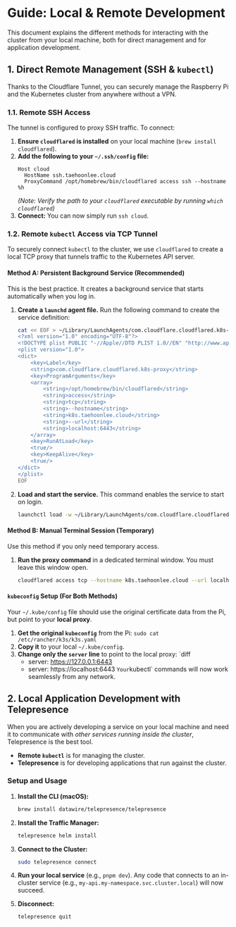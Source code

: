 # Guide: Local & Remote Development

This document explains the different methods for interacting with the cluster from your local machine, both for direct management and for application development.

## 1. Direct Remote Management (SSH & `kubectl`)

Thanks to the Cloudflare Tunnel, you can securely manage the Raspberry Pi and the Kubernetes cluster from anywhere without a VPN.

### 1.1. Remote SSH Access

The tunnel is configured to proxy SSH traffic. To connect:

1.  **Ensure `cloudflared` is installed** on your local machine (`brew install cloudflared`).
2.  **Add the following to your `~/.ssh/config` file:**
    ```
    Host cloud
      HostName ssh.taehoonlee.cloud
      ProxyCommand /opt/homebrew/bin/cloudflared access ssh --hostname %h
    ```
    _(Note: Verify the path to your `cloudflared` executable by running `which cloudflared`)_
3.  **Connect:** You can now simply run `ssh cloud`.

### 1.2. Remote `kubectl` Access via TCP Tunnel

To securely connect `kubectl` to the cluster, we use `cloudflared` to create a local TCP proxy that tunnels traffic to the Kubernetes API server.

#### Method A: Persistent Background Service (Recommended)

This is the best practice. It creates a background service that starts automatically when you log in.

1.  **Create a `launchd` agent file.** Run the following command to create the service definition:

    ```bash
    cat << EOF > ~/Library/LaunchAgents/com.cloudflare.cloudflared.k8s-proxy.plist
    <?xml version="1.0" encoding="UTF-8"?>
    <!DOCTYPE plist PUBLIC "-//Apple//DTD PLIST 1.0//EN" "http://www.apple.com/DTDs/PropertyList-1.0.dtd">
    <plist version="1.0">
    <dict>
        <key>Label</key>
        <string>com.cloudflare.cloudflared.k8s-proxy</string>
        <key>ProgramArguments</key>
        <array>
            <string>/opt/homebrew/bin/cloudflared</string>
            <string>access</string>
            <string>tcp</string>
            <string>--hostname</string>
            <string>k8s.taehoonlee.cloud</string>
            <string>--url</string>
            <string>localhost:6443</string>
        </array>
        <key>RunAtLoad</key>
        <true/>
        <key>KeepAlive</key>
        <true/>
    </dict>
    </plist>
    EOF
    ```

2.  **Load and start the service.** This command enables the service to start on login.
    ```bash
    launchctl load -w ~/Library/LaunchAgents/com.cloudflare.cloudflared.k8s-proxy.plist
    ```

#### Method B: Manual Terminal Session (Temporary)

Use this method if you only need temporary access.

1.  **Run the proxy command** in a dedicated terminal window. You must leave this window open.
    ```bash
    cloudflared access tcp --hostname k8s.taehoonlee.cloud --url localhost:6443
    ```

#### `kubeconfig` Setup (For Both Methods)

Your `~/.kube/config` file should use the original certificate data from the Pi, but point to your **local proxy**.

1.  **Get the original `kubeconfig`** from the Pi: `sudo cat /etc/rancher/k3s/k3s.yaml`
2.  **Copy it** to your local `~/.kube/config`.
3.  **Change only the `server` line** to point to the local proxy:
    `diff
    - server: https://127.0.0.1:6443
    * server: https://localhost:6443
      `Your`kubectl` commands will now work seamlessly from any network.

## 2. Local Application Development with Telepresence

When you are actively developing a service on your local machine and need it to communicate with _other services running inside the cluster_, Telepresence is the best tool.

- **Remote `kubectl`** is for managing the cluster.
- **Telepresence** is for developing applications that run against the cluster.

### Setup and Usage

1.  **Install the CLI (macOS):**

    ```bash
    brew install datawire/telepresence/telepresence
    ```

2.  **Install the Traffic Manager:**

    ```bash
    telepresence helm install
    ```

3.  **Connect to the Cluster:**

    ```bash
    sudo telepresence connect
    ```

4.  **Run your local service** (e.g., `pnpm dev`). Any code that connects to an in-cluster service (e.g., `my-api.my-namespace.svc.cluster.local`) will now succeed.

5.  **Disconnect:**
    ```bash
    telepresence quit
    ```

